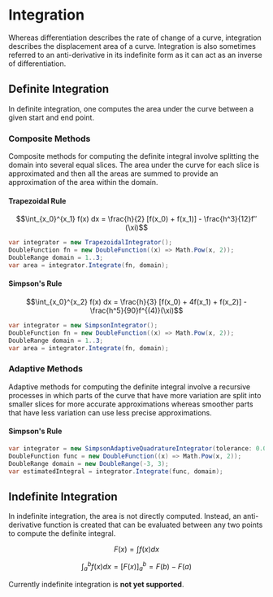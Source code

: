 # Integration
Whereas differentiation describes the rate of change of a curve, integration describes the displacement area of a curve. Integration is also sometimes referred to an anti-derivative in its indefinite form as it can act as an inverse of differentiation. 

<canvas id="c1"></canvas>

## Definite Integration
In definite integration, one computes the area under the curve between a given start and end point.

### Composite Methods
Composite methods for computing the definite integral involve splitting the domain into several equal slices. The area under the curve for each slice is approximated and then all the areas are summed to provide an approximation of the area within the domain. 

#### Trapezoidal Rule
```math
\int_{x_0}^{x_1} f(x) dx = \frac{h}{2} [f(x_0) + f(x_1)] - \frac{h^3}{12}f″(\xi)
```

```cs
var integrator = new TrapezoidalIntegrator();
DoubleFunction fn = new DoubleFunction((x) => Math.Pow(x, 2));
DoubleRange domain = 1..3;
var area = integrator.Integrate(fn, domain);
```

#### Simpson's Rule
```math
\int_{x_0}^{x_2} f(x) dx = \frac{h}{3} [f(x_0) + 4f(x_1) + f(x_2)] - \frac{h^5}{90}f^{(4)}(\xi)
```

```cs
var integrator = new SimpsonIntegrator();
DoubleFunction fn = new DoubleFunction((x) => Math.Pow(x, 2));
DoubleRange domain = 1..3;
var area = integrator.Integrate(fn, domain);
```

### Adaptive Methods
Adaptive methods for computing the definite integral involve a recursive processes in which parts of the curve that have more variation are split into smaller slices for more accurate approximations whereas smoother parts that have less variation can use less precise approximations. 

#### Simpson's Rule

```cs
var integrator = new SimpsonAdaptiveQuadratureIntegrator(tolerance: 0.01);
DoubleFunction func = new DoubleFunction((x) => Math.Pow(x, 2));
DoubleRange domain = new DoubleRange(-3, 3);
var estimatedIntegral = integrator.Integrate(func, domain);
```

## Indefinite Integration
In indefinite integration, the area is not directly computed. Instead, an anti-derivative function is created that can be evaluated between any two points to compute the definite integral.

```math
F(x) = \int f(x)dx
```
```math
\int_{a}^{b}f(x)dx = [F(x)]_{a}^{b} = F(b) - F(a)
```

Currently indefinite integration is **not yet supported**. 

<script src="https://cdn.jsdelivr.net/npm/chart.js@2.9.3/dist/Chart.min.js"></script>
<script src="c1.js"></script>